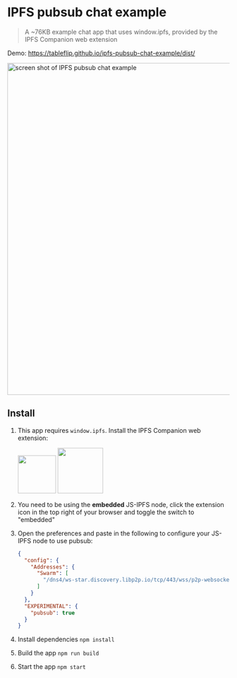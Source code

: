 # IPFS pubsub chat example

> A ~76KB example chat app that uses window.ipfs, provided by the IPFS Companion web extension

Demo: https://tableflip.github.io/ipfs-pubsub-chat-example/dist/

<img width="752" alt="screen shot of IPFS pubsub chat example" src="https://user-images.githubusercontent.com/152863/36670485-744ca964-1af0-11e8-82f9-a591a90522a3.png">

## Install

1. This app requires `window.ipfs`. Install the IPFS Companion web extension:

    <a href="https://addons.mozilla.org/en-US/firefox/addon/ipfs-companion/" title="Get the add-on"><img width="86" src="https://blog.mozilla.org/addons/files/2015/11/AMO-button_1.png" /></a> <a href="https://chrome.google.com/webstore/detail/ipfs-companion/nibjojkomfdiaoajekhjakgkdhaomnch" title="Get the extension"><img width="103" src="https://developer.chrome.com/webstore/images/ChromeWebStore_BadgeWBorder_v2_206x58.png" /></a>

2. You need to be using the **embedded** JS-IPFS node, click the extension icon in the top right of your browser and toggle the switch to "embedded"
3. Open the preferences and paste in the following to configure your JS-IPFS node to use pubsub:

    ```json
    {
      "config": {
        "Addresses": {
          "Swarm": [
            "/dns4/ws-star.discovery.libp2p.io/tcp/443/wss/p2p-websocket-star"
          ]
        }
      },
      "EXPERIMENTAL": {
        "pubsub": true
      }
    }
    ```

4. Install dependencies `npm install`
5. Build the app `npm run build`
6. Start the app `npm start`

